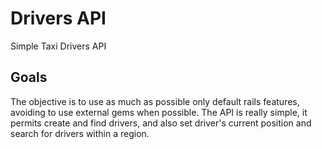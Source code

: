 # Drivers API
Simple Taxi Drivers API

## Goals
The objective is to use as much as possible only default rails features, avoiding to use
external gems when possible. 
The API is really simple, it permits create and find drivers, and also set driver's current
position and search for drivers within a region.
